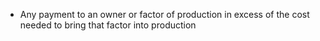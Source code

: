 - Any payment to an owner or factor of production in excess of the cost needed to bring that factor into production